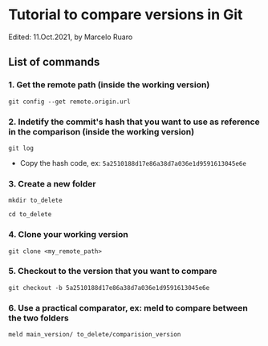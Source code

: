 Tutorial to compare versions in Git
============
Edited: 11.Oct.2021, by Marcelo Ruaro

List of commands
-----------

### 1. Get the remote path (inside the working version)
```git config --get remote.origin.url```

### 2. Indetify the commit's hash that you want to use as reference in the comparison (inside the working version)
```git log```

* Copy the hash code, ex: 
```5a2510188d17e86a38d7a036e1d9591613045e6e```
### 3. Create a new folder
```mkdir to_delete```

```cd to_delete``` 

### 4. Clone your working version
```git clone <my_remote_path>```


### 5. Checkout to the version that you want to compare
```git checkout -b 5a2510188d17e86a38d7a036e1d9591613045e6e```

### 6. Use a practical comparator, ex: meld to compare between the two folders

```meld main_version/ to_delete/comparision_version```